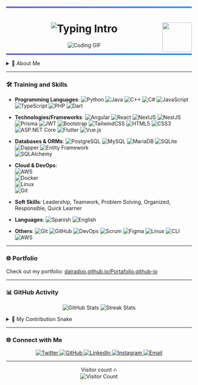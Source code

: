 <!-- Hero Banner -->
<hr style="height:4px; background: linear-gradient(to right, #6A5ACD, #1E90FF); border:0;">
<div align="center">
  <img align="right" src="https://res.cloudinary.com/dcldzjq9s/image/upload/v1745626006/ovcv8fybrclflbi7gyki.png" width="80px" height="80px"/>
  <h1>
    <img src="https://readme-typing-svg.herokuapp.com/?font=Righteous&size=35&center=true&vCenter=true&width=600&height=70&duration=4000&lines=Hi+There!+👋;+I'm+Dairan+S.+De+Jesús+Mora!;" alt="Typing Intro" />
  </h1>
  <img src="https://user-images.githubusercontent.com/74038190/225813708-98b745f2-7d22-48cf-9150-083f1b00d6c9.gif" width="500" height="300" alt="Coding GIF"/>
</div>
<hr style="height:4px; background: linear-gradient(to right, #6A5ACD, #1E90FF); border:0;">

<!-- About Me (Collapsible) -->
<details>
  <summary>🌟 About Me</summary>

I am a Computer Science student at the Interamerican University of Puerto Rico, Arecibo, with strong experience as a Student Support Technician and Computer Tutor. Passionate about technology, teaching, and learning, I have developed solid technical skills while helping others achieve their academic goals. I hold multiple certifications, including the Scrum Foundation Professional Certificate and Professional Fundamentals of Software Engineering, and have completed a rigorous Full Stack Development bootcamp. Additionally, I have hands-on experience with cloud computing, working with SaaS, PaaS, and IaaS models, as well as configuring AWS services and managing cloud infrastructure at a foundational level. I have a strong grasp of key cloud concepts and enjoy applying them in real-world scenarios. Committed to continuous learning and innovation, I am eager to contribute my skills and grow in a dynamic environment.
</details>

---

### 🛠️ Training and Skills

- **Programming Languages**: 
  ![Python](https://img.shields.io/badge/Python-3776AB?style=flat-square&logo=python&logoColor=white) 
  ![Java](https://img.shields.io/badge/Java-007396?style=flat-square&logo=java&logoColor=white) 
  ![C++](https://img.shields.io/badge/C%2B%2B-00599C?style=flat-square&logo=c%2B%2B&logoColor=white) 
  ![C#](https://img.shields.io/badge/C%23-239120?style=flat-square&logo=c-sharp&logoColor=white) 
  ![JavaScript](https://img.shields.io/badge/JavaScript-F7DF1E?style=flat-square&logo=javascript&logoColor=black) 
  ![TypeScript](https://img.shields.io/badge/TypeScript-3178C6?style=flat-square&logo=typescript&logoColor=white) 
  ![PHP](https://img.shields.io/badge/PHP-777BB4?style=flat-square&logo=php&logoColor=white)
  ![Dart](https://img.shields.io/badge/Dart-0175C2?style=flat-square&logo=dart&logoColor=white)

- **Technologies/Frameworks**:
  ![Angular](https://img.shields.io/badge/Angular-DD0031?style=flat-square&logo=angular&logoColor=white)
  ![React](https://img.shields.io/badge/React-20232A?style=flat-square&logo=react&logoColor=61DAFB) 
  ![NextJS](https://img.shields.io/badge/NextJS-000000?style=flat-square&logo=nextdotjs&logoColor=white) 
  ![NestJS](https://img.shields.io/badge/NestJS-E0234E?style=flat-square&logo=nestjs&logoColor=white) 
  ![Prisma](https://img.shields.io/badge/Prisma-2D3748?style=flat-square&logo=prisma&logoColor=white) 
  ![JWT](https://img.shields.io/badge/JWT-000000?style=flat-square&logo=JSON%20web%20tokens&logoColor=white) 
  ![Bootstrap](https://img.shields.io/badge/Bootstrap-563D7C?style=flat-square&logo=bootstrap&logoColor=white) 
  ![TailwindCSS](https://img.shields.io/badge/TailwindCSS-38B2AC?style=flat-square&logo=tailwind-css&logoColor=white) 
  ![HTML5](https://img.shields.io/badge/HTML5-E34F26?style=flat-square&logo=html5&logoColor=white) 
  ![CSS3](https://img.shields.io/badge/CSS3-1572B6?style=flat-square&logo=css3&logoColor=white)
  ![ASP.NET Core](https://img.shields.io/badge/ASP.NET_Core-5C2D91?style=flat-square&logo=dotnet&logoColor=white)
  ![Flutter](https://img.shields.io/badge/Flutter-02569B?style=flat-square&logo=flutter&logoColor=white)
  ![Vue.js](https://img.shields.io/badge/Vue.js-4FC08D?style=flat-square&logo=vue.js&logoColor=white) 

- **Databases & ORMs**: 
  ![PostgreSQL](https://img.shields.io/badge/PostgreSQL-4169E1?style=flat-square&logo=postgresql&logoColor=white) 
  ![MySQL](https://img.shields.io/badge/MySQL-4479A1?style=flat-square&logo=mysql&logoColor=white) 
  ![MariaDB](https://img.shields.io/badge/MariaDB-003545?style=flat-square&logo=mariadb&logoColor=white) 
  ![SQLite](https://img.shields.io/badge/SQLite-003B57?style=flat-square&logo=sqlite&logoColor=white)
  ![Dapper](https://img.shields.io/badge/Dapper-007396?style=flat-square&logo=dotnet&logoColor=white)
  ![Entity Framework](https://img.shields.io/badge/Entity_Framework-512BD4?style=flat-square&logo=dotnet&logoColor=white)  
  ![SQLAlchemy](https://img.shields.io/badge/SQLAlchemy-CE2C2E?style=flat-square&logo=python&logoColor=white)

- **Cloud & DevOps**:  
  ![AWS](https://img.shields.io/badge/AWS-232F3E?style=flat-square&logo=amazon-aws&logoColor=white)  
  ![Docker](https://img.shields.io/badge/Docker-2496ED?style=flat-square&logo=docker&logoColor=white)  
  ![Linux](https://img.shields.io/badge/Linux-FCC624?style=flat-square&logo=linux&logoColor=black)  
  ![Git](https://img.shields.io/badge/Git-F05032?style=flat-square&logo=git&logoColor=white)  

- **Soft Skills**: 
  Leadership, Teamwork, Problem Solving, Organized, Responsible, Quick Learner

- **Languages**: 
  ![Spanish](https://img.shields.io/badge/Spanish-E34F26?style=flat-square&logo=language&logoColor=white) 
  ![English](https://img.shields.io/badge/English-007396?style=flat-square&logo=language&logoColor=white)

- **Others**: 
  ![Git](https://img.shields.io/badge/Git-F05032?style=flat-square&logo=git&logoColor=white) 
  ![GitHub](https://img.shields.io/badge/GitHub-181717?style=flat-square&logo=github&logoColor=white) 
  ![DevOps](https://img.shields.io/badge/DevOps-0085CA?style=flat-square&logo=devops&logoColor=white) 
  ![Scrum](https://img.shields.io/badge/Scrum-6DB33F?style=flat-square&logo=scrum&logoColor=white) 
  ![Figma](https://img.shields.io/badge/Figma-F24E1E?style=flat-square&logo=figma&logoColor=white) 
  ![Linux](https://img.shields.io/badge/Linux-FCC624?style=flat-square&logo=linux&logoColor=black) 
  ![CLI](https://img.shields.io/badge/CLI-4EAA25?style=flat-square&logo=terminal&logoColor=white) 
  ![AWS](https://img.shields.io/badge/AWS-232F3E?style=flat-square&logo=amazon-aws&logoColor=white)

---

### 🌐 Portfolio

Check out my portfolio: [dairadoo.github.io/Portafolio.github-io](https://dairadoo.github.io/Portafolio.github-io)

---

### 📊 GitHub Activity

<p align="center">
  <img src="https://github-readme-stats.vercel.app/api?username=DairaDoo&show_icons=true&theme=onedark&hide_border=true" alt="GitHub Stats"/>
  <img src="https://github-readme-streak-stats.herokuapp.com/?user=DairaDoo&theme=highcontrast&hide_border=true" alt="Streak Stats"/>
</p>

<details>
  <summary>🐍 My Contribution Snake</summary>
  <br/>
  <img src="https://raw.githubusercontent.com/DairaDoo/DairaDoo/output/github-contribution-grid-snake.svg" alt="Contribution Snake"/>
</details>

---

### 🌐 Connect with Me

<div align="center">
    <a href="https://x.com/DairanDoo33?t=unDgVJJUpnRhCyeAlAodJw&s=08" target="_blank" rel="noopener noreferrer">
        <img src="https://img.shields.io/badge/Twitter-1DA1F2?style=for-the-badge&logo=twitter&logoColor=white" alt="Twitter" />
    </a>
    <a href="https://github.com/DairaDoo" target="_blank" rel="noopener noreferrer">
        <img src="https://img.shields.io/badge/GitHub-181717?style=for-the-badge&logo=github&logoColor=white" alt="GitHub" />
    </a>
    <a href="https://pr.linkedin.com/in/dairan-s-de-jes%C3%BAs-mora-367710257" target="_blank" rel="noopener noreferrer">
        <img src="https://img.shields.io/badge/LinkedIn-0077B5?style=for-the-badge&logo=linkedin&logoColor=white" alt="LinkedIn" />
    </a>
    <a href="https://www.instagram.com/dairandoo/" target="_blank" rel="noopener noreferrer">
        <img src="https://img.shields.io/badge/Instagram-E4405F?style=for-the-badge&logo=instagram&logoColor=white" alt="Instagram" />
    </a>
    <a href="mailto:dairandemora.work@gmail.com" target="_blank" rel="noopener noreferrer">
        <img src="https://img.shields.io/badge/Email-D14836?style=for-the-badge&logo=gmail&logoColor=white" alt="Email" />
    </a>
</div>

---

<p align="center">
  Visitor count 🔥<br/>
  <img src="https://profile-counter.glitch.me/DairaDoo/count.svg" alt="Visitor Count"/>
</p>
